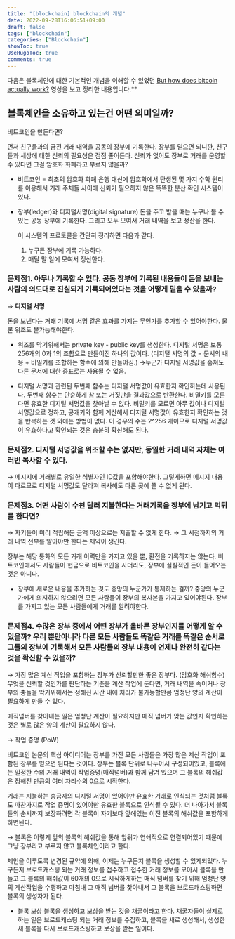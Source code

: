 ```yaml
---
title: "[blockchain] blockchain의 개념"
date: 2022-09-28T16:06:51+09:00
draft: false
tags: ["blockchain"]
categories: ["Blockchain"]
showToc: true
UseHugoToc: true
comments: true
---
```


다음은 블록체인에 대한 기본적인 개념을 이해할 수 있었던 
[But how does bitcoin actually work?](https://www.youtube.com/watch?v=bBC-nXj3Ng4) 영상을 보고 정리한 내용입니다.** 

## 블록체인을 소유하고 있는건 어떤 의미일까?

비트코인을 만든다면? 

먼저 친구들과의 금전 거래 내역을 공동의 장부에 기록한다.
장부를 믿으면 되니깐, 친구들과 세상에 대한 신뢰의 필요성은 점점 줄어든다. 
신뢰가 없어도 장부로 거래를 운영할 수 있다면 그걸 암호화 화폐라고 부르지 않을까? 

- 비트코인 = 최초의 암호화 화폐
    은행 대신에 암호학에서 탄생된 몇 가지 수학 원리를 이용해서 거래 주체들 사이에 신뢰가 필요하지 않은 똑똑한 분산 확인 시스템이 있다. 
    

- 장부(ledger)와 디지털서명(digital signature)
    돈을 주고 받을 때는 누구나 볼 수 있는 공동 장부에 기록한다. 그리고 모두 모여서 거래 내역을 보고 정산을 한다.
    
    이 시스템의 프로토콜을 간단히 정리하면 다음과 같다. 
    
    1) 누구든 장부에 기록 가능하다. 
    2) 매달 말 일에 모여서 정산한다.
    

### 문제점1. 아무나 기록할 수 있다. 공동 장부에 기록된 내용들이 돈을 보내는 사람의 의도대로 진실되게 기록되어있다는 것을 어떻게 믿을 수 있을까?

⇒ **디지털 서명** 

돈을 보낸다는 거래 기록에 서명 같은 효과를 가지는 무언가를 추가할 수 있어야한다. 물론 위조도 불가능해야한다.

- 위조를 막기위해서는 private key - public key를 생성한다.
    디지털 서명은 보통 256개의 0과 1의 조합으로 만들어진 하나의 값이다. 
    (디지털 서명의 값 = 문서의 내용 + 비밀키를 조합하는 함수에 의해 만들어짐.)
    →누군가 디지털 서명값을 훔쳐도 다른 문서에 대한 증표로는 사용될 수 없음.
    

- 디지털 서명과 관련된 두번째 함수는 디지털 서명값이 유효한지 확인하는데 사용된다. 두번째 함수는 단순하게 참 또는 거짓만을 결과값으로 반환한다.
    비밀키를 모른다면 유효한 디지털 서명값을 찾아낼 수 없다. 비밀키를 모르면 아무 값이나 디지털 서명값으로 정하고, 공개키와 함께 계산해서 디지털 서명값이 유효한지 확인하는 것을 반복하는 것 외에는 방법이 없다. 
    이 경우의 수는 2^256 개이므로 디지털 서명값이 유효하다고 확인되는 것은 충분히 확신해도 된다.
    

### 문제점2. 디지털 서명값을 위조할 수는 없지만, 동일한 거래 내역 자체는 여러번 복사할 수 있다.

→ 메시지에 거래별로 유일한 식별자인 ID값을 포함해야한다. 그렇게하면 메시지 내용이 다르므로 디지털 서명값도 달라져 복사해도 다른 곳에 쓸 수 없게 된다. 

### 문제점3. 어떤 사람이 수천 달러 지불한다는 거래기록을 장부에 남기고 먹튀를 한다면?

→ 자기들이 미리 적립해둔 금액 이상으로는 지출할 수 없게 한다. 
→ 그 시점까지의 거래 내역 전부를 알아야만 한다는 제약이 생긴다. 

장부는 해당 통화의 모든 거래 이력만을 가지고 있을 뿐, 환전을 기록하지는 않는다. 비트코인에서도 사람들이 현금으로 비트코인을 사더라도, 장부에 실질적인 돈이 들어오는 것은 아니다. 

- 장부에 새로운 내용을 추가하는 것도 중앙의 누군가가 통제하는 걸까?
중앙의 누군가에게 의지하지 않으려면 모든 사람들이 장부의 복사본을 가지고 있어야된다. 장부를 가지고 있는 모든 사람들에게 거래를 알려야한다.  

### 문제점4. 수많은 장부 중에서 어떤 장부가 올바른 장부인지를 어떻게 알 수 있을까? 우리 뿐만아니라 다른 모든 사람들도 똑같은 거래를 똑같은 순서로 그들의 장부에 기록해서 모든 사람들의 장부 내용이 언제나 완전히 같다는 것을 확신할 수 있을까?

→ 가장 많은 계산 작업을 포함하는 장부가 신뢰할만한 좋은 장부다. (암호화 해쉬함수)
무엇을 신뢰할 것인가를 판단하는 기준을 계산 작업에 둔다면, 거래 내역을 속이거나 장부의 충돌을 막기위해서는 정해진 시간 내에 처리가 불가능할만큼 엄청난 양의 계산이 필요하게 만들 수 있다.

매직넘버를 찾아내는 일은 엄청난 계산이 필요하지만 매직 넘버가 맞는 값인지 확인하는 것은 별로 많은 양의 계산이 필요하지 않다.

→ 작업 증명 (PoW)

비트코인 논문의 핵심 아이디어는 장부를 가진 모든 사람들은 가장 많은 계산 작업이 포함된 장부를 믿으면 된다는 것이다. 장부는 블록 단위로 나누어서 구성되어있고, 블록에는 일정한 수의 거래 내역이 작업증명(매직넘버)과 함께 담겨 있으며 그 블록의 해쉬값은 정해진 만큼의 여러 자리수의 0으로 시작한다. 

거래는 지불하는 송금자의 디지털 서명이 있어야만 유효한 거래로 인식되는 것처럼 블록도 마찬가지로 작업 증명이 있어야만 유효한 블록으로 인식될 수 있다. 더 나아가서 블록들의 순서까지 보장하려면 각 블록이 자기보다 앞에있는 이전 블록의 해쉬값을 포함하게하면된다. 

→ 블록은 이렇게 앞의 블록의 해쉬값을 통해 앞뒤가 연쇄적으로 연결되어있기 때문에 그냥 장부라고 부르지 않고 블록체인이라고 한다. 

체인을 이루도록 변경된 규약에 의해, 이제는 누구든지 블록을 생성할 수 있게되었다. 누구든지 브로드캐스팅 되는 거래 정보를 접수하고 접수한 거래 정보를 모아서 블록을 만들고 그 블록의 해쉬값이 60개의 0으로 시작하게하는 매직 넘버를 찾기 위해 엄청난 양의 계산작업을 수행하고 마침내 그 매직 넘버를 찾아내서 그 블록을 브로드캐스팅하면 블록의 생성자가 된다.

- 블록 보상
블록을 생성하고 보상을 받는 것을 채굴이라고 한다. 채굴자들이 실제로 하는 일은 브로드캐스팅 되는 거래 정보를 수집하고, 블록을 새로 생성해서, 생성한 새 블록을 다시 브로드캐스팅하고 보상을 받는 일이다.